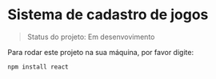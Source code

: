 # Sistema de cadastro de jogos

> Status do projeto: Em desenvovimento

Para rodar este projeto na sua máquina, por favor digite:

```
npm install react

```
